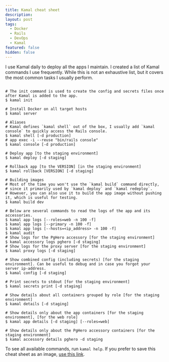 ```yaml
---
title: Kamal cheat sheet
description:
layout: post
tags:
  - Docker
  - Rails
  - DevOps
  - Kamal
featured: false
hidden: false
---
```


I use Kamal daily to deploy all the apps I maintain. I created a list of Kamal commands I use frequently. While this is not an exhaustive list, but it covers the most common tasks I usually perform.

<!--more-->

<pre class="language-bash"><code>
# The init command is used to create the config and secrets files once after Kamal is added to the app.
$ kamal init

# Install Docker on all target hosts
$ kamal server

# Aliases
# Kamal defines `kamal shell` out of the box, I usually add `kamal console` to quickly access the Rails console.
$ kamal shell [-d production]
# app exec -i --reuse "bin/rails console"
$ kamal console [-d production]

# Deploy app [to the staging environment]
$ kamal deploy [-d staging]

# Rollback app [to the VERSION] [in the staging environment]
$ kamal rollback [VERSION] [-d staging]

# Building images
# Most of the time you won't use the `kamal build` command directly,
# since it primarily used by `kamal deploy` and `kamal redeploy`.
# However, you can also use it to build the app image without pushing it, which is useful for testing.
$ kamal build dev

# Below are several commands to read the logs of the app and its accessories.
$ kamal app logs [--roles=web -n 100 -f]
$ kamal app logs [--primary -n 100 -f]
$ kamal app logs [--hosts=&lt;ip_address&gt; -n 100 -f]
$ kamal audit
# Show logs for the PgHero accessory [for the staging environment]
$ kamal accessory logs pghero [-d staging]
# Show logs for the proxy server [for the staging environment]
$ kamal proxy logs [-d staging]

# Show combined config (including secrets) [for the staging environment]. Can be useful to debug and in case you forgot your server ip-address.
$ kamal config [-d staging]

# Print secrets to stdout [for the staging environment]
$ kamal secrets print [-d staging]

# Show details about all containers grouped by role [for the staging environment]
$ kamal details [-d staging]

# Show details only about the app containers [for the staging environment], [for the web role]
$ kamal app details [-d staging] [--roles=web]

# Show details only about the PgHero accessory containers [for the staging environment]
$ kamal accessory details pghero -d staging
</code></pre>

To see all available commands, run `kamal help`. If you prefer to save this cheat sheet as an image, [use this link](/assets/images/posts/2025-04-17/kamal-cheat-sheet.png).
